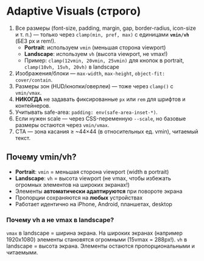 # Adaptive Visuals (строго)

1) Все размеры (font-size, padding, margin, gap, border-radius, icon-size и т. п.) —
   только через `clamp(min, pref, max)` с единицами **`vmin/vh`** (БЕЗ px и rem!).
   - **Portrait**: используем `vmin` (меньшая сторона viewport)
   - **Landscape**: используем `vh` (высота viewport, не vmax!)
   - Пример: `clamp(12vmin, 20vmin, 25vmin)` для кнопок в portrait, `clamp(10vh, 15vh, 20vh)` в landscape
2) Изображения/блоки — `max-width`, `max-height`, `object-fit: cover/contain`.
3) Размеры зон (HUD/кнопки/оверлеи) — тоже через `clamp()` с `vmin/vmax`.
4) **НИКОГДА** не задавать фиксированные `px` или `rem` для шрифтов и контейнеров.
5) Учитывать safe-area: `padding: env(safe-area-inset-*)`.
6) Если нужен scale — через CSS-переменную `--scale`, но базовые размеры остаются через `vmin/vmax`.
7) CTA — зона касания ≥ ~44×44 (в относительных ед. vmin), читаемый текст.

## Почему vmin/vh?

- **Portrait**: `vmin` = меньшая сторона viewport (width в portrait)
- **Landscape**: `vh` = высота viewport (не vmax, чтобы избежать огромных элементов на широких экранах!)
- Элементы **автоматически адаптируются** при повороте экрана
- Пропорции сохраняются на **любых** устройствах
- Работает идентично на iPhone, Android, планшетах, desktop

### Почему vh а не vmax в landscape?
`vmax` в landscape = ширина экрана. На широких экранах (например 1920x1080) элементы становятся огромными (15vmax = 288px!).
`vh` в landscape = высота экрана. Элементы остаются пропорциональными и читаемыми.
